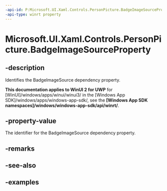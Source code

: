 ```yaml
---
-api-id: P:Microsoft.UI.Xaml.Controls.PersonPicture.BadgeImageSourceProperty
-api-type: winrt property
---
```

<!-- Property syntax.
public DependencyProperty BadgeImageSourceProperty { get; }
-->

# Microsoft.UI.Xaml.Controls.PersonPicture.BadgeImageSourceProperty


## -description

Identifies the BadgeImageSource dependency property.


**This documentation applies to WinUI 2 for UWP** for [WinUI]/windows/apps/winui/winui3/ in the [Windows App SDK]/windows/apps/windows-app-sdk/, see the **[Windows App SDK namespaces]/windows/windows-app-sdk/api/winrt/**.

## -property-value

The identifier for the BadgeImageSource dependency property.


## -remarks


## -see-also


## -examples


